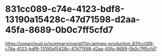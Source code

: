# 831cc089-c74e-4123-bdf8-13190a15428c-47d71598-d2aa-45fa-8689-0b0c7ff5cfd7
https://sonarcloud.io/summary/overall?id=iamneo-production_831cc089-c74e-4123-bdf8-13190a15428c-47d71598-d2aa-45fa-8689-0b0c7ff5cfd7
